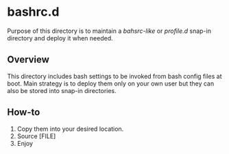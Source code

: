 # bashrc.d

Purpose of this directory is to maintain a _bahsrc-like_ or _profile.d_ snap-in directory
and deploy it when needed.

## Overview

This directory includes bash settings to be invoked from bash config files
at boot.
Main strategy is to deploy them only on your own user but they can also be 
stored into snap-in directories.

## How-to

1. Copy them into your desired location.
2. Source [FILE] 
3. Enjoy
